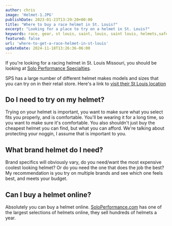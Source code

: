 ```yaml
---
author: chris
image: 'Helmet-1.JPG'
publishDate: 2023-01-23T13:29:20+00:00
title: "Where to buy a race helmet in St. Louis?"
excerpt: "Looking for a place to try on a helmet in St. Louis?"
keywords: race, gear, st louis, saint, louis, saint louis, helmets,safety
featured: false
url: 'where-to-get-a-race-helmet-in-st-louis'
updateDate: 2024-11-18T13:26:36-06:00
---
```


If you're looking for a racing helmet in St. Louis Missouri, you should be looking at [Solo Performance Specialties](https://www.soloperformance.com/).

SPS has a large number of different helmet makes models and sizes that you can try on in their retail store. Here's a link to [visit their St Louis location](https://soloperformance.com/pages/find-us-service-info)

## Do I need to try on my helmet? 
Trying on your helmet is important, you want to make sure what you select fits you properly, and is comfortable. You'll be wearing it for a long time, so you want to make sure it's comfortable. You also shouldn't just buy the cheapest helmet you can find, but what you can afford. We're talking about protecting your noggin, I assume that is important to you.

## What brand helmet do I need?
Brand specifics will obviously vary, do you need/want the most expensive coolest looking helmet? Or do you need the one that does the job the best? My recommendation is you try on multiple brands and see which one feels best, and meets your budget.

## Can I buy a helmet online?
Absolutely you can buy a helmet online. [SoloPerformance.com](https://soloperformance.com/collections/helmets-and-accessories) has one of the largest selections of helmets online, they sell hundreds of helmets a year.
